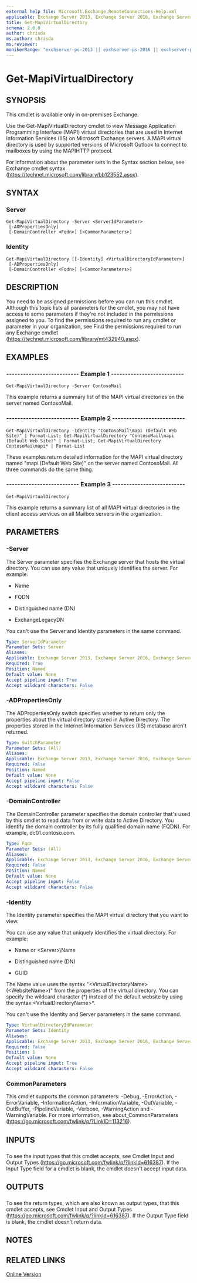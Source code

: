 ```yaml
---
external help file: Microsoft.Exchange.RemoteConnections-Help.xml
applicable: Exchange Server 2013, Exchange Server 2016, Exchange Server 2019
title: Get-MapiVirtualDirectory
schema: 2.0.0
author: chrisda
ms.author: chrisda
ms.reviewer:
monikerRange: "exchserver-ps-2013 || exchserver-ps-2016 || exchserver-ps-2019"
---
```


# Get-MapiVirtualDirectory

## SYNOPSIS
This cmdlet is available only in on-premises Exchange.

Use the Get-MapiVirtualDirectory cmdlet to view Message Application Programming Interface (MAPI) virtual directories that are used in Internet Information Services (IIS) on Microsoft Exchange servers. A MAPI virtual directory is used by supported versions of Microsoft Outlook to connect to mailboxes by using the MAPIHTTP protocol.

For information about the parameter sets in the Syntax section below, see Exchange cmdlet syntax (https://technet.microsoft.com/library/bb123552.aspx).

## SYNTAX

### Server
```
Get-MapiVirtualDirectory -Server <ServerIdParameter>
 [-ADPropertiesOnly]
 [-DomainController <Fqdn>] [<CommonParameters>]
```

### Identity
```
Get-MapiVirtualDirectory [[-Identity] <VirtualDirectoryIdParameter>]
 [-ADPropertiesOnly]
 [-DomainController <Fqdn>] [<CommonParameters>]
```

## DESCRIPTION
You need to be assigned permissions before you can run this cmdlet. Although this topic lists all parameters for the cmdlet, you may not have access to some parameters if they're not included in the permissions assigned to you. To find the permissions required to run any cmdlet or parameter in your organization, see Find the permissions required to run any Exchange cmdlet (https://technet.microsoft.com/library/mt432940.aspx).

## EXAMPLES

### -------------------------- Example 1 --------------------------
```
Get-MapiVirtualDirectory -Server ContosoMail
```

This example returns a summary list of the MAPI virtual directories on the server named ContosoMail.

### -------------------------- Example 2 --------------------------
```
Get-MapiVirtualDirectory -Identity "ContosoMail\mapi (Default Web Site)" | Format-List; Get-MapiVirtualDirectory "ContosoMail\mapi (Default Web Site)" | Format-List; Get-MapiVirtualDirectory ContosoMai\mapi* | Format-List
```

These examples return detailed information for the MAPI virtual directory named "mapi (Default Web Site)" on the server named ContosoMail. All three commands do the same thing.

### -------------------------- Example 3 --------------------------
```
Get-MapiVirtualDirectory
```

This example returns a summary list of all MAPI virtual directories in the client access services on all Mailbox servers in the organization.

## PARAMETERS

### -Server
The Server parameter specifies the Exchange server that hosts the virtual directory. You can use any value that uniquely identifies the server. For example:

- Name

- FQDN

- Distinguished name (DN)

- ExchangeLegacyDN

You can't use the Server and Identity parameters in the same command.

```yaml
Type: ServerIdParameter
Parameter Sets: Server
Aliases:
Applicable: Exchange Server 2013, Exchange Server 2016, Exchange Server 2019
Required: True
Position: Named
Default value: None
Accept pipeline input: True
Accept wildcard characters: False
```

### -ADPropertiesOnly
The ADPropertiesOnly switch specifies whether to return only the properties about the virtual directory stored in Active Directory. The properties stored in the Internet Information Services (IIS) metabase aren't returned.

```yaml
Type: SwitchParameter
Parameter Sets: (All)
Aliases:
Applicable: Exchange Server 2013, Exchange Server 2016, Exchange Server 2019
Required: False
Position: Named
Default value: None
Accept pipeline input: False
Accept wildcard characters: False
```

### -DomainController
The DomainController parameter specifies the domain controller that's used by this cmdlet to read data from or write data to Active Directory. You identify the domain controller by its fully qualified domain name (FQDN). For example, dc01.contoso.com.

```yaml
Type: Fqdn
Parameter Sets: (All)
Aliases:
Applicable: Exchange Server 2013, Exchange Server 2016, Exchange Server 2019
Required: False
Position: Named
Default value: None
Accept pipeline input: False
Accept wildcard characters: False
```

### -Identity
The Identity parameter specifies the MAPI virtual directory that you want to view.

You can use any value that uniquely identifies the virtual directory. For example:

- Name or \<Server\>\\Name

- Distinguished name (DN)

- GUID

The Name value uses the syntax "\<VirtualDirectoryName\> (\<WebsiteName\>)" from the properties of the virtual directory. You can specify the wildcard character (\*) instead of the default website by using the syntax \<VirtualDirectoryName\>\*.

You can't use the Identity and Server parameters in the same command.

```yaml
Type: VirtualDirectoryIdParameter
Parameter Sets: Identity
Aliases:
Applicable: Exchange Server 2013, Exchange Server 2016, Exchange Server 2019
Required: False
Position: 1
Default value: None
Accept pipeline input: True
Accept wildcard characters: False
```

### CommonParameters
This cmdlet supports the common parameters: -Debug, -ErrorAction, -ErrorVariable, -InformationAction, -InformationVariable, -OutVariable, -OutBuffer, -PipelineVariable, -Verbose, -WarningAction and -WarningVariable. For more information, see about_CommonParameters (https://go.microsoft.com/fwlink/p/?LinkID=113216).

## INPUTS

###  
To see the input types that this cmdlet accepts, see Cmdlet Input and Output Types (https://go.microsoft.com/fwlink/p/?linkId=616387). If the Input Type field for a cmdlet is blank, the cmdlet doesn't accept input data.

## OUTPUTS

###  
To see the return types, which are also known as output types, that this cmdlet accepts, see Cmdlet Input and Output Types (https://go.microsoft.com/fwlink/p/?linkId=616387). If the Output Type field is blank, the cmdlet doesn't return data.

## NOTES

## RELATED LINKS

[Online Version](https://technet.microsoft.com/library/6837cb55-6734-4a28-9062-7227f57dafb2.aspx)
